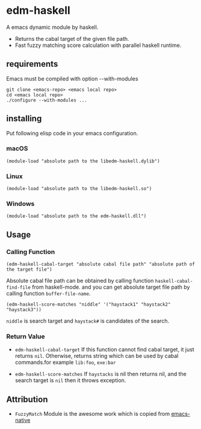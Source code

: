 # edm-haskell
A emacs dynamic module by haskell.
  - Returns the cabal target of the given file path.
  - Fast fuzzy matching score calculation with parallel haskell runtime.

## requirements
Emacs must be compiled with option --with-modules
```
git clone <emacs-repo> <emacs local repo>
cd <emacs local repo>
./configure --with-modules ...
```

## installing
Put following elisp code in your emacs configuration.
### macOS
```
(module-load "absolute path to the libedm-haskell.dylib")
```
### Linux
```
(module-load "absolute path to the libedm-haskell.so")
```
### Windows
```
(module-load "absolute path to the edm-haskell.dll")
```

## Usage

### Calling Function
```
(edm-haskell-cabal-target "absolute cabal file path" "absolute path of the target file")
```
Absolute cabal file path can be obtained by calling function `haskell-cabal-find-file` from haskell-mode.
and you can get absolute target file path by calling function `buffer-file-name`.

```
(edm-haskell-score-matches "niddle" '("haystack1" "haystack2" "haystack3"))
```
`niddle` is search target and `haystack#` is candidates of the search.


### Return Value
 - `edm-haskell-cabal-target`
    If this function cannot find cabal target, it just returns `nil`.
    Otherwise, returns string which can be used by cabal commands.for example `lib:foo`, `exe:bar`

 - `edm-haskell-score-matches`
    If `haystacks` is nil then returns nil, and the search target is `nil` then it throws exception.


## Attribution
  - `FuzzyMatch` Module is the awesome work which is copied from [emacs-native][1]
 
 
[1]: https://github.com/sergv/emacs-native.git
